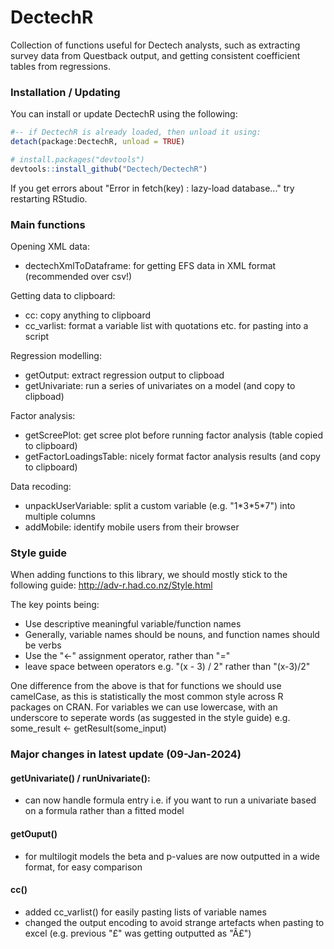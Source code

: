 # DectechR

Collection of functions useful for Dectech analysts, such as extracting survey data from Questback output, and getting consistent coefficient tables from regressions.


### Installation / Updating

You can install or update DectechR using the following:

```r
#-- if DectechR is already loaded, then unload it using:
detach(package:DectechR, unload = TRUE)

# install.packages("devtools")
devtools::install_github("Dectech/DectechR")
```

If you get errors about "Error in fetch(key) : lazy-load database..." try restarting RStudio.

### Main functions

Opening XML data:

* dectechXmlToDataframe: for getting EFS data in XML format (recommended over csv!)

Getting data to clipboard:

* cc: copy anything to clipboard
* cc_varlist: format a variable list with quotations etc. for pasting into a script

Regression modelling:

* getOutput: extract regression output to clipboad
* getUnivariate: run a series of univariates on a model (and copy to clipboad)

Factor analysis:

* getScreePlot: get scree plot before running factor analysis (table copied to clipboard)
* getFactorLoadingsTable: nicely format factor analysis results (and copy to clipboard)

Data recoding:

* unpackUserVariable: split a custom variable (e.g. "1\*3\*5\*7") into multiple columns
* addMobile: identify mobile users from their browser


### Style guide

When adding functions to this library, we should mostly stick to the following guide: http://adv-r.had.co.nz/Style.html

The key points being:

* Use descriptive meaningful variable/function names
* Generally, variable names should be nouns, and function names should be verbs
* Use the "<-" assignment operator, rather than "="
* leave space between operators e.g. "(x - 3) / 2" rather than "(x-3)/2"

One difference from the above is that for functions we should use camelCase, as this is statistically the most common style across R packages on CRAN. 
For variables we can use lowercase, with an underscore to seperate words (as suggested in the style guide) 
    e.g. some_result <- getResult(some_input)


### Major changes in latest update (09-Jan-2024)

#### getUnivariate() / runUnivariate():
- can now handle formula entry i.e. if you want to run a univariate based on a formula rather than a fitted model

#### getOuput()
- for multilogit models the beta and p-values are now outputted in a wide format, for easy comparison

#### cc()
- added cc_varlist() for easily pasting lists of variable names
- changed the output encoding to avoid strange artefacts when pasting to excel (e.g. previous "£" was getting outputted as "Â£")
